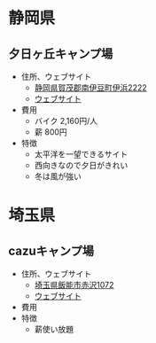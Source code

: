 # 静岡県
## 夕日ヶ丘キャンプ場

- 住所、ウェブサイト
  - [静岡県賀茂郡南伊豆町伊浜2222](https://www.google.co.jp/maps/place/%E3%80%92415-0531+%E9%9D%99%E5%B2%A1%E7%9C%8C%E8%B3%80%E8%8C%82%E9%83%A1%E5%8D%97%E4%BC%8A%E8%B1%86%E7%94%BA%E4%BC%8A%E6%B5%9C%EF%BC%92%EF%BC%92%EF%BC%92%EF%BC%92/data=!4m2!3m1!1s0x6019f9290d99dec9:0x16d9382759959dc1?sa=X&ved=0ahUKEwj82cTr5czXAhWFvbwKHd2xAAoQ8gEIJjAA)
  - [ウェブサイト](http://byaku.at-ninja.jp/)
- 費用
  - バイク 2,160円/人
  - 薪 800円
- 特徴
  - 太平洋を一望できるサイト
  - 西向きなので夕日がきれい
  - 冬は風が強い

# 埼玉県
## cazuキャンプ場

- 住所、ウェブサイト
  - [埼玉県飯能市赤沢1072](https://www.google.co.jp/maps/place/%E3%80%92357-0128+%E5%9F%BC%E7%8E%89%E7%9C%8C%E9%A3%AF%E8%83%BD%E5%B8%82%E8%B5%A4%E6%B2%A2%EF%BC%91%EF%BC%90%EF%BC%97%EF%BC%92/data=!4m2!3m1!1s0x601930287564f24d:0xad9efa111f16cc78?sa=X&ved=0ahUKEwjK1sb758zXAhXEf7wKHS7CCSoQ8gEIJjAA)
  - [ウェブサイト](http://www.cazu.jp/)
- 費用
- 特徴
  - 薪使い放題
